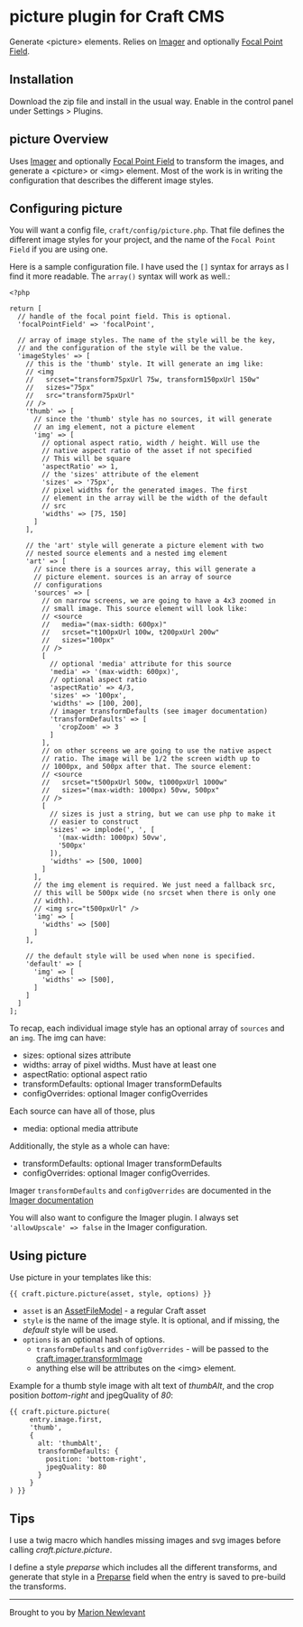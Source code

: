# picture plugin for Craft CMS

Generate &lt;picture&gt; elements. Relies on [Imager](https://github.com/aelvan/Imager-Craft) and optionally [Focal Point Field](https://github.com/aelvan/FocalPointField-Craft).


## Installation

Download the zip file and install in the usual way. Enable in the control panel under Settings > Plugins.

## picture Overview

Uses [Imager](https://github.com/aelvan/Imager-Craft) and optionally [Focal Point Field](https://github.com/aelvan/FocalPointField-Craft) to transform the images, and generate a &lt;picture&gt; or &lt;img&gt; element. Most of the work is in writing the configuration that describes the different image styles.

## Configuring picture

You will want a config file, `craft/config/picture.php`. That file defines the different image styles for your project, and the name of the `Focal Point Field` if you are using one.

Here is a sample configuration file. I have used the `[]` syntax for arrays as I find it more readable. The `array()` syntax will work as well.:

    <?php

    return [
      // handle of the focal point field. This is optional.
      'focalPointField' => 'focalPoint',

      // array of image styles. The name of the style will be the key,
      // and the configuration of the style will be the value.
      'imageStyles' => [
        // this is the 'thumb' style. It will generate an img like:
        // <img
        //   srcset="transform75pxUrl 75w, transform150pxUrl 150w"
        //   sizes="75px"
        //   src="transform75pxUrl"
        // />
        'thumb' => [
          // since the 'thumb' style has no sources, it will generate
          // an img element, not a picture element
          'img' => [
            // optional aspect ratio, width / height. Will use the
            // native aspect ratio of the asset if not specified
            // This will be square
            'aspectRatio' => 1,
            // the 'sizes' attribute of the element
            'sizes' => '75px',
            // pixel widths for the generated images. The first
            // element in the array will be the width of the default
            // src
            'widths' => [75, 150]
          ]
        ],
        
        // the 'art' style will generate a picture element with two
        // nested source elements and a nested img element
        'art' => [
          // since there is a sources array, this will generate a
          // picture element. sources is an array of source
          // configurations
          'sources' => [
            // on narrow screens, we are going to have a 4x3 zoomed in
            // small image. This source element will look like:
            // <source
            //   media="(max-sidth: 600px)"
            //   srcset="t100pxUrl 100w, t200pxUrl 200w"
            //   sizes="100px"
            // />
            [
              // optional 'media' attribute for this source
              'media' => '(max-width: 600px)',
              // optional aspect ratio
              'aspectRatio' => 4/3,
              'sizes' => '100px',
              'widths' => [100, 200],
              // imager transformDefaults (see imager documentation)
              'transformDefaults' => [
                'cropZoom' => 3
              ]
            ],
            // on other screens we are going to use the native aspect
            // ratio. The image will be 1/2 the screen width up to
            // 1000px, and 500px after that. The source element:
            // <source
            //   srcset="t500pxUrl 500w, t1000pxUrl 1000w"
            //   sizes="(max-width: 1000px) 50vw, 500px"
            // />
            [
              // sizes is just a string, but we can use php to make it
              // easier to construct
              'sizes' => implode(', ', [
                '(max-width: 1000px) 50vw',
                '500px'
              ]),
              'widths' => [500, 1000]
            ]
          ],
          // the img element is required. We just need a fallback src,
          // this will be 500px wide (no srcset when there is only one
          // width).
          // <img src="t500pxUrl" />
          'img' => [
            'widths' => [500]
          ]
        ],
     
        // the default style will be used when none is specified.
        'default' => [
          'img' => [
            'widths' => [500],
          ]
        ]
      ]
    ];

To recap, each individual image style has an optional array of `sources` and an `img`. The img can have:

- sizes: optional sizes attribute
- widths: array of pixel widths. Must have at least one
- aspectRatio: optional aspect ratio
- transformDefaults: optional Imager transformDefaults
- configOverrides: optional Imager configOverrides

Each source can have all of those, plus

- media: optional media attribute

Additionally, the style as a whole can have:

- transformDefaults: optional Imager transformDefaults
- configOverrides: optional Imager configOverrides.

Imager `transformDefaults` and `configOverrides` are documented in the [Imager documentation](https://github.com/aelvan/Imager-Craft#craftimagertransformimageimage-transform--transformdefaultsnull-configoverridesnull)

You will also want to configure the Imager plugin. I always set
`'allowUpscale' => false` in the Imager configuration.

## Using picture

Use picture in your templates like this:

    {{ craft.picture.picture(asset, style, options) }}

- `asset` is an [AssetFileModel](https://craftcms.com/docs/templating/assetfilemodel) - a regular Craft asset
- `style` is the name of the image style. It is optional, and if missing, the _default_ style will be used.
- `options` is an optional hash of options.
  - `transformDefaults`  and `configOverrides` - will be passed to the [craft.imager.transformImage](https://github.com/aelvan/Imager-Craft#craftimagertransformimageimage-transform--transformdefaultsnull-configoverridesnull)
  - anything else will be attributes on the &lt;img&gt; element.

Example for a thumb style image with alt text of _thumbAlt_, and the crop position _bottom-right_ and jpegQuality of _80_:

    {{ craft.picture.picture(
         entry.image.first,
         'thumb',
         {
           alt: 'thumbAlt',
           transformDefaults: {
             position: 'bottom-right',
             jpegQuality: 80
           }
         }
    ) }}

## Tips

I use a twig macro which handles missing images and svg images before calling _craft.picture.picture_.

I define a style _preparse_ which includes all the different transforms, and generate that style in a [Preparse](https://github.com/aelvan/Preparse-Field-Craft) field when the entry is saved to pre-build the transforms.

---
Brought to you by [Marion Newlevant](http://marion.newlevant.com)
